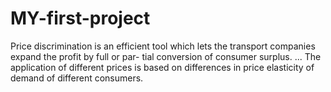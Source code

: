 # MY-first-project
Price discrimination is an efficient tool which lets the transport companies expand the profit by full or par- tial conversion of consumer surplus. ... The application of different prices is based on differences in price elasticity of demand of different consumers.
